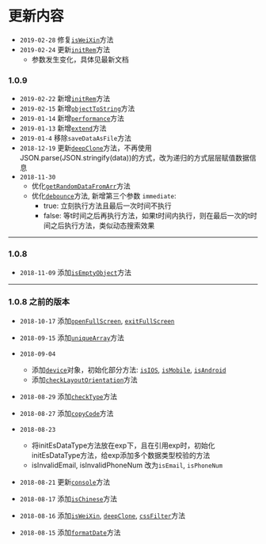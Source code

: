 # 更新内容
  - `2019-02-28` 修复[`isWeiXin`](lib/_exp#isWeiXin)方法
  - `2019-02-24` 更新[`initRem`](lib/_utils#initRem)方法
    - 参数发生变化，具体见最新文档
### 1.0.9
  - `2019-02-22` 新增[`initRem`](lib/_utils#initRem)方法
  - `2019-02-15` 新增[`objectToString`](lib/_store#objectToString)方法
  - `2019-01-14` 新增[`performance`](lib/_utils#performance)方法
  - `2019-01-13` 新增[`extend`](lib/_store#extend)方法
  - `2019-01-4` 移除`saveDataAsFile`方法
  - `2018-12-19` 更新[`deepClone`](lib/_store#deepClone)方法，不再使用JSON.parse(JSON.stringify(data))的方式，改为递归的方式层层赋值数据信息
  - `2018-11-30`
    - 优化[`getRandomDataFromArr`](lib/_store#getRandomDataFromArr)方法
    - 优化[`debounce`](lib/_utils#debounce)方法, 新增第三个参数 `immediate`: 
      - true: 立刻执行方法且最后一次时间不执行
      - false: 等t时间之后再执行方法，如果t时间内执行，则在最后一次的t时间之后执行方法，类似动态搜索效果

---
### 1.0.8
  - `2018-11-09` 添加[`isEmptyObject`](lib/_exp#isEmptyObject)方法

---
### 1.0.8 之前的版本
  - `2018-10-17` 添加[`openFullScreen`](lib/_utils#openFullScreen), [`exitFullScreen`](lib/_utils#exitFullScreen)
  - `2018-09-15` 添加[`uniqueArray`](lib/_store#uniqueArray)方法

  - `2018-09-04` 
    - 添加[`device`](lib/_device)对象，初始化部分方法: [`isIOS`](lib/_device#isIOS), [`isMobile`](lib/_device#isMobile), [`isAndroid`](lib/_device#isAndroid)
    - 添加[`checkLayoutOrientation`](lib/_device#checkLayoutOrientation)方法

  - `2018-08-29` 添加[`checkType`](lib/_store#checkType)方法

  - `2018-08-27` 添加[`copyCode`](lib/_utils#copyCode)方法

  - `2018-08-23`
    - 将initEsDataType方法放在exp下，且在引用exp时，初始化initEsDataType方法，给exp添加多个数据类型校验的方法
    - isInvalidEmail, isInvalidPhoneNum 改为`isEmail`, `isPhoneNum`

  - `2018-08-21` 更新[`console`](lib/_utils#console)方法

  - `2018-08-17` 添加[`isChinese`](lib/_exp#isChinese)方法

  - `2018-08-16` 添加[`isWeiXin`](lib/_exp#isWeiXin), [`deepClone`](lib/_store#deepClone), [`cssFilter`](lib/_dom#cssFilter)方法

  - `2018-08-15` 添加[`formatDate`](lib/_utils#formatDate)方法
